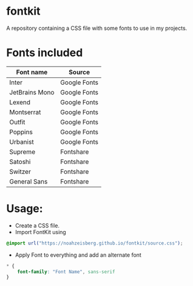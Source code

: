 # fontkit
A repository containing a CSS file with some fonts to use in my projects.

# Fonts included

| Font name      | Source       |
|----------------|--------------|
| Inter          | Google Fonts |
| JetBrains Mono | Google Fonts |
| Lexend         | Google Fonts |
| Montserrat     | Google Fonts |
| Outfit         | Google Fonts |
| Poppins        | Google Fonts |
| Urbanist       | Google Fonts |
| Supreme        | Fontshare    |
| Satoshi        | Fontshare    |
| Switzer        | Fontshare    |
| General Sans   | Fontshare    |

# Usage:
- Create a CSS file.
- Import FontKit using
```css
@import url("https://noahzeisberg.github.io/fontkit/source.css");
```

- Apply Font to everything and add an alternate font
```css
* {
    font-family: "Font Name", sans-serif
}
```
